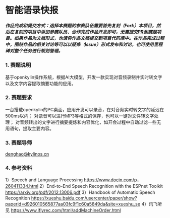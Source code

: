 # 智能语录快报

##### 作品完成和提交方式：选择本赛题的参赛队伍需要首先复刻（Fork）本项目，然后在复刻的项目中添加参赛队员、合作完成作品开发即可，无需提交PR到赛题项目。如果作品为文档形式，也请将作品文档提交到项目代码库中。在作品完成过程中，围绕作品的相关讨论等可以以疑修（Issue）形式发布和讨论，也可使用里程碑对整个任务进行规划管理。

### 1. 赛题说明
基于openkylin操作系统，根据AI大模型，开发一款实现对音频录制并实时转文字以及文字内容提取摘要功能的应用。

### 2. 赛题要求
一台搭载openkylin的PC桌面，应用开发可以录音，在对音频实时转文字的延迟在500ms以内；
对录音可以进行MP3等格式的保存，也可以一键对文件转文字处理；
对音频转出的文字进行摘要提炼和内容优化，如开会过程中自动过滤一些无用语句，提取主要内容。

### 3. 赛题导师
denghao@kylinos.cn

### 4. 参考资料
1）Speech and Language Processing
 https://www.docin.com/p-260411334.html 
2）End-to-End Speech Recognition with the ESPnet Toolkit
 https://arxiv.org/pdf/2012.13006.pdf 
3）Handbook of Automatic Speech Recognition
https://xueshu.baidu.com/usercenter/paper/show?paperid=d926010565877aa03fc9f1c60a5849da&site=xueshu_se
4）讯飞听见
 https://www.iflyrec.com/html/addMachineOrder.html